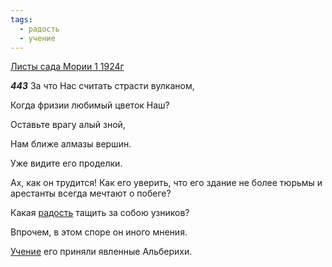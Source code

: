 ```yaml
---
tags:
  - радость
  - учение
---
```


[Листы сада Мории 1 1924г](https://127.0.0.1:4002/agni/1924)

___443___
За что Нас считать страсти вулканом,   

Когда фризии любимый цветок Наш?   

Оставьте врагу алый зной,   

Нам ближе алмазы вершин.   

Уже видите его проделки.   

Ах, как он трудится! Как его уверить, что его здание не более тюрьмы и арестанты всегда мечтают о побеге?   

Какая [радость](../../../tags/#радость) тащить за собою узников?   

Впрочем, в этом споре он иного мнения.   

[Учение](../../../tags/#учение) его приняли явленные Альберихи.   

